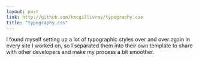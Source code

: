 ```yaml
---
layout: post
link: http://github.com/kmcgillivray/typography.css
title: "typography.css"
---
```


I found myself setting up a lot of typographic styles over and over again in every site I worked on, so I separated them into their own template to share with other developers and make my process a bit smoother.